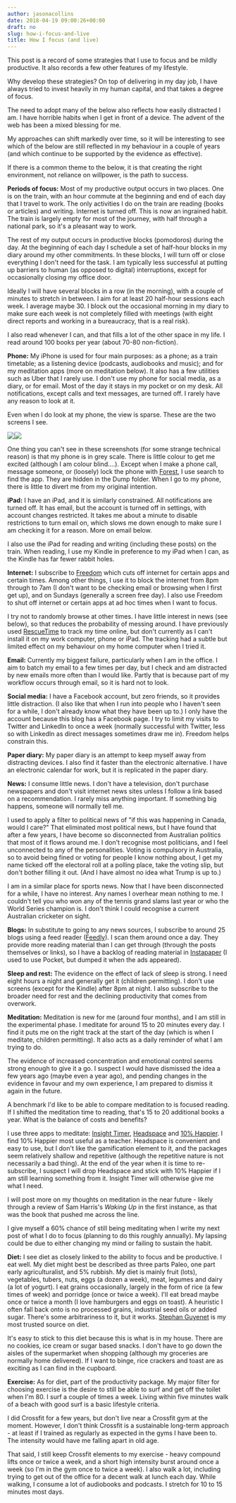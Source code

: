 ```yaml
---
author: jasonacollins
date: 2018-04-19 09:00:26+00:00
draft: no
slug: how-i-focus-and-live
title: How I focus (and live)
---
```


This post is a record of some strategies that I use to focus and be mildly productive. It also records a few other features of my lifestyle.

Why develop these strategies? On top of delivering in my day job, I have always tried to invest heavily in my human capital, and that takes a degree of focus.

The need to adopt many of the below also reflects how easily distracted I am. I have horrible habits when I get in front of a device. The advent of the web has been a mixed blessing for me.

My approaches can shift markedly over time, so it will be interesting to see which of the below are still reflected in my behaviour in a couple of years (and which continue to be supported by the evidence as effective).

If there is a common theme to the below, it is that creating the right environment, not reliance on willpower, is the path to success.

**Periods of focus:** Most of my productive output occurs in two places. One is on the train, with an hour commute at the beginning and end of each day that I travel to work. The only activities I do on the train are reading (books or articles) and writing. Internet is turned off. This is now an ingrained habit. The train is largely empty for most of the journey, with half through a national park, so it's a pleasant way to work.

The rest of my output occurs in productive blocks (pomodoros) during the day. At the beginning of each day I schedule a set of half-hour blocks in my diary around my other commitments. In these blocks, I will turn off or close everything I don't need for the task. I am typically less successful at putting up barriers to human (as opposed to digital) interruptions, except for occasionally closing my office door.

Ideally I will have several blocks in a row (in the morning), with a couple of minutes to stretch in between. I aim for at least 20 half-hour sessions each week. I average maybe 30. I block out the occasional morning in my diary to make sure each week is not completely filled with meetings (with eight direct reports and working in a bureaucracy, that is a real risk).

I also read whenever I can, and that fills a lot of the other space in my life. I read around 100 books per year (about 70-80 non-fiction).

**Phone:** My iPhone is used for four main purposes: as a phone; as a train timetable; as a listening device (podcasts, audiobooks and music); and for my meditation apps (more on meditation below). It also has a few utilities such as Uber that I rarely use. I don't use my phone for social media, as a diary, or for email. Most of the day it stays in my pocket or on my desk. All notifications, except calls and text messages, are turned off. I rarely have any reason to look at it.

Even when I do look at my phone, the view is sparse. These are the two screens I see.

![](/img/mobile1.png)![](/img/mobile2.png)

One thing you can't see in these screenshots (for some strange technical reason) is that my phone is in grey scale. There is little colour to get me excited (although I am colour blind....). Except when I make a phone call, message someone, or (loosely) lock the phone with [Forest](https://www.forestapp.cc), I use search to find the app. They are hidden in the Dump folder. When I go to my phone, there is little to divert me from my original intention.

**iPad:** I have an iPad, and it is similarly constrained. All notifications are turned off. It has email, but the account is turned off in settings, with account changes restricted. It takes me about a minute to disable restrictions to turn email on, which slows me down enough to make sure I am checking it for a reason. More on email below.

I also use the iPad for reading and writing (including these posts) on the train. When reading, I use my Kindle in preference to my iPad when I can, as the Kindle has far fewer rabbit holes.

**Internet:** I subscribe to [Freedom](https://freedom.to) which cuts off internet for certain apps and certain times. Among other things, I use it to block the internet from 8pm through to 7am (I don't want to be checking email or browsing when I first get up), and on Sundays (generally a screen free day). I also use Freedom to shut off internet or certain apps at ad hoc times when I want to focus.

I try not to randomly browse at other times. I have little interest in news (see below), so that reduces the probability of messing around. I have previously used [RescueTime](https://www.rescuetime.com) to track my time online, but don't currently as I can't install it on my work computer, phone or iPad. The tracking had a subtle but limited effect on my behaviour on my home computer when I tried it.

**Email:** Currently my biggest failure, particularly when I am in the office. I aim to batch my email to a few times per day, but I check and am distracted by new emails more often than I would like. Partly that is because part of my workflow occurs through email, so it is hard not to look.

**Social media:** I have a Facebook account, but zero friends, so it provides little distraction. (I also like that when I run into people who I haven't seen for a while, I don't already know what they have been up to.) I only have the account because this blog has a Facebook page. I try to limit my visits to Twitter and LinkedIn to once a week (normally successful with Twitter, less so with LinkedIn as direct messages sometimes draw me in). Freedom helps constrain this.

**Paper diary:** My paper diary is an attempt to keep myself away from distracting devices. I also find it faster than the electronic alternative. I have an electronic calendar for work, but it is replicated in the paper diary.

**News:** I consume little news. I don't have a television, don't purchase newspapers and don't visit internet news sites unless I follow a link based on a recommendation. I rarely miss anything important. If something big happens, someone will normally tell me.

I used to apply a filter to political news of "if this was happening in Canada, would I care?" That eliminated most political news, but I have found that after a few years, I have become so disconnected from Australian politics that most of it flows around me. I don't recognise most politicians, and I feel unconnected to any of the personalities. Voting is compulsory in Australia, so to avoid being fined or voting for people I know nothing about, I get my name ticked off the electoral roll at a polling place, take the voting slip, but don't bother filling it out. (And I have almost no idea what Trump is up to.)

I am in a similar place for sports news. Now that I have been disconnected for a while, I have no interest. Any names I overhear mean nothing to me. I couldn't tell you who won any of the tennis grand slams last year or who the World Series champion is. I don't think I could recognise a current Australian cricketer on sight.

**Blogs:** In substitute to going to any news sources, I subscribe to around 25 blogs using a feed reader ([Feedly](https://feedly.com)). I scan them around once a day. They provide more reading material than I can get through (through the posts themselves or links), so I have a backlog of reading material in [Instapaper](https://www.instapaper.com) (I used to use Pocket, but dumped it when the ads appeared).

**Sleep and rest:** The evidence on the effect of lack of sleep is strong. I need eight hours a night and generally get it (children permitting). I don't use screens (except for the Kindle) after 8pm at night. I also subscribe to the broader need for rest and the declining productivity that comes from overwork.

**Meditation:** Meditation is new for me (around four months), and I am still in the experimental phase. I meditate for around 15 to 20 minutes every day. I find it puts me on the right track at the start of the day (which is when I meditate, children permitting). It also acts as a daily reminder of what I am trying to do.

The evidence of increased concentration and emotional control seems strong enough to give it a go. I suspect I would have dismissed the idea a few years ago (maybe even a year ago), and pending changes in the evidence in favour and my own experience, I am prepared to dismiss it again in the future.

A benchmark I'd like to be able to compare meditation to is focused reading. If I shifted the meditation time to reading, that's 15 to 20 additional books a year. What is the balance of costs and benefits?

I use three apps to meditate: [Insight Timer](https://insighttimer.com), [Headspace](https://www.headspace.com/headspace-meditation-app) and [10% Happier](http://www.10percenthappier.com). I find 10% Happier most useful as a teacher. Headspace is convenient and easy to use, but I don't like the gamification element to it, and the packages seem relatively shallow and repetitive (although the repetitive nature is not necessarily a bad thing). At the end of the year when it is time to re-subscribe, I suspect I will drop Headspace and stick with 10% Happier if I am still learning something from it. Insight Timer will otherwise give me what I need.

I will post more on my thoughts on meditation in the near future - likely through a review of Sam Harris's *Waking Up* in the first instance, as that was the book that pushed me across the line.

I give myself a 60% chance of still being meditating when I write my next post of what I do to focus (planning to do this roughly annually). My lapsing could be due to either changing my mind or failing to sustain the habit.

**Diet:** I see diet as closely linked to the ability to focus and be productive. I eat well. My diet might best be described as three parts Paleo, one part early agriculturalist, and 5% rubbish. My diet is mainly fruit (lots), vegetables, tubers, nuts, eggs (a dozen a week), meat, legumes and dairy (a lot of yogurt). I eat grains occasionally, largely in the form of rice (a few times of week) and porridge (once or twice a week). I'll eat bread maybe once or twice a month (I love hamburgers and eggs on toast). A heuristic I often fall back onto is no processed grains, industrial seed oils or added sugar. There's some arbitrariness to it, but it works. [Stephan Guyenet](http://www.stephanguyenet.com) is my most trusted source on diet.

It's easy to stick to this diet because this is what is in my house. There are no cookies, ice cream or sugar based snacks. I don't have to go down the aisles of the supermarket when shopping (although my groceries are normally home delivered). If I want to binge, rice crackers and toast are as exciting as I can find in the cupboard.

**Exercise:** As for diet, part of the productivity package. My major filter for choosing exercise is the desire to still be able to surf and get off the toilet when I'm 80. I surf a couple of times a week. Living within five minutes walk of a beach with good surf is a basic lifestyle criteria.

I did Crossfit for a few years, but don't live near a Crossfit gym at the moment. However, I don't think Crossfit is a sustainable long-term approach - at least if I trained as regularly as expected in the gyms I have been to. The intensity would have me falling apart in old age.

That said, I still keep Crossfit elements to my exercise - heavy compound lifts once or twice a week, and a short high intensity burst around once a week (so I'm in the gym once to twice a week). I also walk a lot, including trying to get out of the office for a decent walk at lunch each day. While walking, I consume a lot of audiobooks and podcasts. I stretch for 10 to 15 minutes most days.
